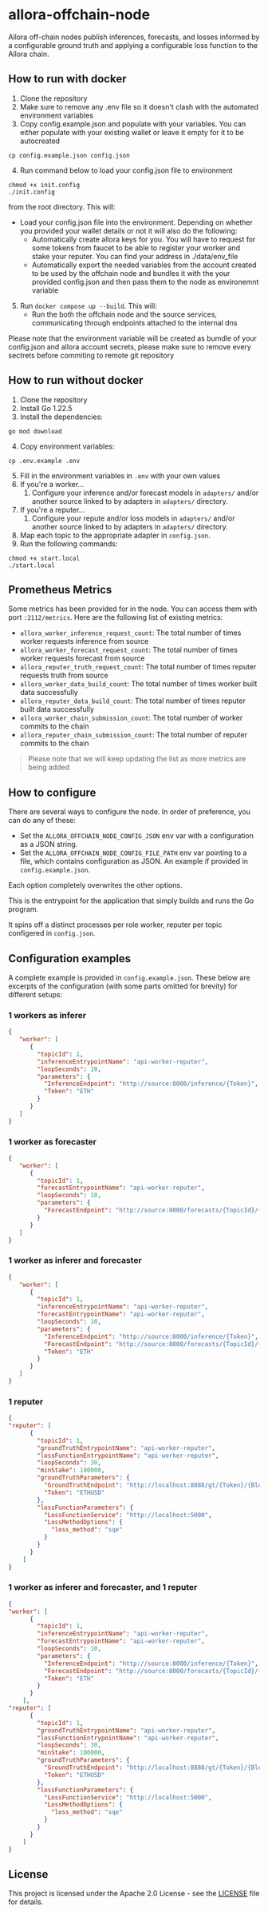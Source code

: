 # allora-offchain-node

Allora off-chain nodes publish inferences, forecasts, and losses informed by a configurable ground truth and applying a configurable loss function to the Allora chain.

## How to run with docker
1. Clone the repository
2. Make sure to remove any .env file so it doesn't clash with the automated environment variables
3. Copy config.example.json and populate with your variables. You can either populate with your existing wallet or leave it empty for it to be autocreated

```shell
cp config.example.json config.json
```
4. Run command below to load your config.json file to environment

```shell
chmod +x init.config
./init.config
```

from the root directory. This will:
   - Load your config.json file into the environment. Depending on whether you provided your wallet details or not it will also do the following:
      - Automatically create allora keys for you. You will have to request for some tokens from faucet to be able to register your worker and stake your reputer. You can find your address in ./data/env_file
      - Automatically export the needed variables from the account created to be used by the offchain node and bundles it with the your provided config.json and then pass them to the node as environemnt variable

5. Run `docker compose up --build`. This will:
   - Run the both the offchain node and the source services, communicating through endpoints attached to the internal dns

Please note that the environment variable will be created as bumdle of your config.json and allora account secrets, please make sure to remove every sectrets before commiting to remote git repository


## How to run without docker

1. Clone the repository
2. Install Go 1.22.5
3. Install the dependencies:

```shell
go mod download
```

4. Copy environment variables:

```shell
cp .env.example .env
```

5. Fill in the environment variables in `.env` with your own values
6. If you're a worker...
   1. Configure your inference and/or forecast models in `adapters/` and/or another source linked to by adapters in `adapters/` directory.
7. If you're a reputer...
   1. Configure your repute and/or loss models in `adapters/` and/or another source linked to by adapters in `adapters/` directory.
8. Map each topic to the appropriate adapter in `config.json`.
9. Run the following commands:

```shell
chmod +x start.local
./start.local
```

## Prometheus Metrics
Some metrics has been provided for in the node. You can access them with port `:2112/metrics`. Here are the following list of existing metrics: 
- `allora_worker_inference_request_count`: The total number of times worker requests inference from source
- `allora_worker_forecast_request_count`: The total number of times worker requests forecast from source
- `allora_reputer_truth_request_count`: The total number of times reputer requests truth from source
- `allora_worker_data_build_count`: The total number of times worker built data successfully
- `allora_reputer_data_build_count`: The total number of times reputer built data successfully
- `allora_worker_chain_submission_count`: The total number of worker commits to the chain
- `allora_reputer_chain_submission_count`: The total number of reputer commits to the chain

> Please note that we will keep updating the list as more metrics are being added

## How to configure

There are several ways to configure the node. In order of preference, you can do any of these: 
* Set the `ALLORA_OFFCHAIN_NODE_CONFIG_JSON` env var with a configuration as a JSON string.
* Set the `ALLORA_OFFCHAIN_NODE_CONFIG_FILE_PATH` env var pointing to a file, which contains configuration as JSON. An example if provided in `config.example.json`.

Each option completely overwrites the other options.


This is the entrypoint for the application that simply builds and runs the Go program.

It spins off a distinct processes per role worker, reputer per topic configered in `config.json`.

## Configuration examples

A complete example is provided in `config.example.json`. 
These below are excerpts of the configuration (with some parts omitted for brevity) for different setups:

### 1 workers as inferer 

```json
{
   "worker": [
      {
        "topicId": 1,
        "inferenceEntrypointName": "api-worker-reputer",
        "loopSeconds": 10,
        "parameters": {
          "InferenceEndpoint": "http://source:8000/inference/{Token}",
          "Token": "ETH"
        }
      }
   ]
}
```

###  1 worker as forecaster
```json
{
   "worker": [
      {
        "topicId": 1,
        "forecastEntrypointName": "api-worker-reputer",
        "loopSeconds": 10,
        "parameters": {
          "ForecastEndpoint": "http://source:8000/forecasts/{TopicId}/{BlockHeight}"
        }
      }
   ]
}

```

###  1 worker as inferer and forecaster

```json
{
   "worker": [
      {
        "topicId": 1,
        "inferenceEntrypointName": "api-worker-reputer",
        "forecastEntrypointName": "api-worker-reputer",
        "loopSeconds": 10,
        "parameters": {
          "InferenceEndpoint": "http://source:8000/inference/{Token}",
          "ForecastEndpoint": "http://source:8000/forecasts/{TopicId}/{BlockHeight}",
          "Token": "ETH"
        }
      }
   ]
}
```

### 1 reputer

```json
{
"reputer": [
      {
        "topicId": 1,
        "groundTruthEntrypointName": "api-worker-reputer",
        "lossFunctionEntrypointName": "api-worker-reputer",
        "loopSeconds": 30,
        "minStake": 100000,
        "groundTruthParameters": {
          "GroundTruthEndpoint": "http://localhost:8888/gt/{Token}/{BlockHeight}",
          "Token": "ETHUSD"
        },
        "lossFunctionParameters": {
          "LossFunctionService": "http://localhost:5000",
          "LossMethodOptions": {
            "loss_method": "sqe"
          }
        }
      }
    ]
}
```

### 1 worker as inferer and forecaster, and 1 reputer

```json
{
"worker": [
      {
        "topicId": 1,
        "inferenceEntrypointName": "api-worker-reputer",
        "forecastEntrypointName": "api-worker-reputer",
        "loopSeconds": 10,
        "parameters": {
          "InferenceEndpoint": "http://source:8000/inference/{Token}",
          "ForecastEndpoint": "http://source:8000/forecasts/{TopicId}/{BlockHeight}",
          "Token": "ETH"
        }
      }
    ],
"reputer": [
      {
        "topicId": 1,
        "groundTruthEntrypointName": "api-worker-reputer",
        "lossFunctionEntrypointName": "api-worker-reputer",
        "loopSeconds": 30,
        "minStake": 100000,
        "groundTruthParameters": {
          "GroundTruthEndpoint": "http://localhost:8888/gt/{Token}/{BlockHeight}",
          "Token": "ETHUSD"
        },
        "lossFunctionParameters": {
          "LossFunctionService": "http://localhost:5000",
          "LossMethodOptions": {
            "loss_method": "sqe"
          }
        }
      }
    ]
}
```

## License

This project is licensed under the Apache 2.0 License - see the [LICENSE](LICENSE) file for details.

